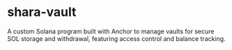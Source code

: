 # shara-vault
A custom Solana program built with Anchor to manage vaults for secure SOL storage and withdrawal, featuring access control and balance tracking.
